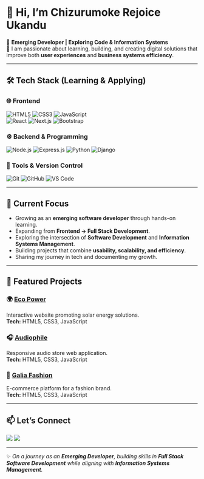 # 👋 Hi, I’m Chizurumoke Rejoice Ukandu  

🚀 **Emerging Developer | Exploring Code & Information Systems**  
🌱 I am passionate about learning, building, and creating digital solutions that improve both **user experiences** and **business systems efficiency**.  

---

## 🛠 Tech Stack (Learning & Applying)  

### 🌐 Frontend  
![HTML5](https://img.shields.io/badge/HTML5-E34F26?style=for-the-badge&logo=html5&logoColor=white)  ![CSS3](https://img.shields.io/badge/CSS3-1572B6?style=for-the-badge&logo=css3&logoColor=white)  ![JavaScript](https://img.shields.io/badge/JavaScript-F7DF1E?style=for-the-badge&logo=javascript&logoColor=black)  
![React](https://img.shields.io/badge/React-20232A?style=for-the-badge&logo=react&logoColor=61DAFB)  ![Next.js](https://img.shields.io/badge/Next.js-000000?style=for-the-badge&logo=nextdotjs&logoColor=white)  ![Bootstrap](https://img.shields.io/badge/Bootstrap-563D7C?style=for-the-badge&logo=bootstrap&logoColor=white)  

### ⚙️ Backend & Programming  
![Node.js](https://img.shields.io/badge/Node.js-339933?style=for-the-badge&logo=nodedotjs&logoColor=white)  ![Express.js](https://img.shields.io/badge/Express.js-000000?style=for-the-badge&logo=express&logoColor=white)  ![Python](https://img.shields.io/badge/Python-3776AB?style=for-the-badge&logo=python&logoColor=white)  ![Django](https://img.shields.io/badge/Django-092E20?style=for-the-badge&logo=django&logoColor=white)  

<!-- 
### 🗄 Databases  
![MySQL](https://img.shields.io/badge/MySQL-4479A1?style=for-the-badge&logo=mysql&logoColor=white)  
![PostgreSQL](https://img.shields.io/badge/PostgreSQL-4169E1?style=for-the-badge&logo=postgresql&logoColor=white)  
![MongoDB](https://img.shields.io/badge/MongoDB-47A248?style=for-the-badge&logo=mongodb&logoColor=white)  
-->

### 🔧 Tools & Version Control  
![Git](https://img.shields.io/badge/Git-F05032?style=for-the-badge&logo=git&logoColor=white)  ![GitHub](https://img.shields.io/badge/GitHub-181717?style=for-the-badge&logo=github&logoColor=white)  ![VS Code](https://img.shields.io/badge/VS%20Code-007ACC?style=for-the-badge&logo=visualstudiocode&logoColor=white)  

---

## 🎯 Current Focus  
- Growing as an **emerging software developer** through hands-on learning.  
- Expanding from **Frontend → Full Stack Development**.  
- Exploring the intersection of **Software Development** and **Information Systems Management**.  
- Building projects that combine **usability, scalability, and efficiency**.  
- Sharing my journey in tech and documenting my growth.  

---

## 🚀 Featured Projects  

### 🌍 [Eco Power](https://eco-power-team2.netlify.app/)  
Interactive website promoting solar energy solutions.  
**Tech:** HTML5, CSS3, JavaScript  

### 🎧 [Audiophile](https://rejyaudiophile.netlify.app/)  
Responsive audio store web application.  
**Tech:** HTML5, CSS3, JavaScript  

### 👗 [Galia Fashion](https://galiafashion.netlify.app/)  
E-commerce platform for a fashion brand.  
**Tech:** HTML5, CSS3, JavaScript  

---

## 📫 Let’s Connect  
[![](https://img.shields.io/badge/linkedin-%230077B5.svg?style=for-the-badge&logo=linkedin)](https://linkedin.com/in/chizurumoke-rejoice-ukandu) [![](https://img.shields.io/badge/gmail-%230077B5.svg?style=for-the-badge&logo=gmail&logoColor=white)](mailto:ukandurejoice27@gmail.com)

---

✨ _On a journey as an **Emerging Developer**, building skills in **Full Stack Software Development** while aligning with **Information Systems Management**._  


<!---
ClaireSilver27/ClaireSilver27 is a ✨ special ✨ repository because its `README.md` (this file) appears on your GitHub profile.
You can click the Preview link to take a look at your changes.
--->
